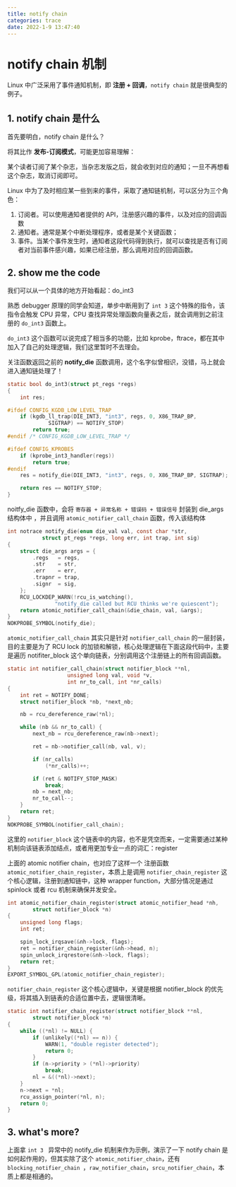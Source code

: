```yaml
---
title: notify chain
categories: trace
date: 2022-1-9 13:47:40
---
```




# notify chain 机制



Linux 中广泛采用了事件通知机制，即 **注册 + 回调**，`notify chain` 就是很典型的例子。



## 1. notify chain 是什么

首先要明白，notify chain 是什么？

将其比作 **发布-订阅模式**，可能更加容易理解：

某个读者订阅了某个杂志，当杂志发版之后，就会收到对应的通知；一旦不再想看这个杂志，取消订阅即可。



Linux 中为了及时相应某一些到来的事件，采取了通知链机制，可以区分为三个角色：

1. 订阅者。可以使用通知者提供的 API，注册感兴趣的事件，以及对应的回调函数
2. 通知者。通常是某个中断处理程序，或者是某个关键函数；
3. 事件。当某个事件发生时，通知者这段代码得到执行，就可以查找是否有订阅者对当前事件感兴趣，如果已经注册，那么调用对应的回调函数。





## 2. show me the code 



我们可以从一个具体的地方开始看起：do_int3

熟悉 debugger 原理的同学会知道，单步中断用到了 `int 3` 这个特殊的指令，该指令会触发 CPU 异常，CPU 查找异常处理函数向量表之后，就会调用到之前注册的  `do_int3` 函数上。

`do_int3`  这个函数可以说完成了相当多的功能，比如 kprobe，ftrace，都在其中加入了自己的处理逻辑，我们这里暂时不去理会。

关注函数返回之前的  **notify_die** 函数调用，这个名字似曾相识，没错，马上就会进入通知链处理了！

```c
static bool do_int3(struct pt_regs *regs)
{
	int res;

#ifdef CONFIG_KGDB_LOW_LEVEL_TRAP
	if (kgdb_ll_trap(DIE_INT3, "int3", regs, 0, X86_TRAP_BP,
			 SIGTRAP) == NOTIFY_STOP)
		return true;
#endif /* CONFIG_KGDB_LOW_LEVEL_TRAP */

#ifdef CONFIG_KPROBES
	if (kprobe_int3_handler(regs))
		return true;
#endif
	res = notify_die(DIE_INT3, "int3", regs, 0, X86_TRAP_BP, SIGTRAP);

	return res == NOTIFY_STOP;
}
```



noitfy_die 函数中，会将 `寄存器 + 异常名称 + 错误码 + 错误信号` 封装到 die_args 结构体中 ，并且调用 `atomic_notifier_call_chain` 函数，传入该结构体

```c
int notrace notify_die(enum die_val val, const char *str,
	       struct pt_regs *regs, long err, int trap, int sig)
{
	struct die_args args = {
		.regs	= regs,
		.str	= str,
		.err	= err,
		.trapnr	= trap,
		.signr	= sig,
	};
	RCU_LOCKDEP_WARN(!rcu_is_watching(),
			   "notify_die called but RCU thinks we're quiescent");
	return atomic_notifier_call_chain(&die_chain, val, &args);
}
NOKPROBE_SYMBOL(notify_die);
```



`atomic_notifier_call_chain` 其实只是针对  `notifier_call_chain` 的一层封装，目的主要是为了 RCU lock 的加锁和解锁，核心处理逻辑在下面这段代码中，主要是遍历 notifiter_block 这个单向链表，分别调用这个注册链上的所有回调函数。

```c
static int notifier_call_chain(struct notifier_block **nl,
			       unsigned long val, void *v,
			       int nr_to_call, int *nr_calls)
{
	int ret = NOTIFY_DONE;	
	struct notifier_block *nb, *next_nb;

	nb = rcu_dereference_raw(*nl);

	while (nb && nr_to_call) {
		next_nb = rcu_dereference_raw(nb->next);

		ret = nb->notifier_call(nb, val, v);

		if (nr_calls)
			(*nr_calls)++;

		if (ret & NOTIFY_STOP_MASK)
			break;
		nb = next_nb;
		nr_to_call--;
	}
	return ret;
}
NOKPROBE_SYMBOL(notifier_call_chain);

```



这里的 `notifier_block` 这个链表中的内容，也不是凭空而来，一定需要通过某种机制向该链表添加结点，或者用更加专业一点的词汇：register



上面的 atomic notifier chain，也对应了这样一个 注册函数 `atomic_notifier_chain_register`，本质上是调用 `notifier_chain_register` 这个核心逻辑，注册到通知链中，这种 wrapper function，大部分情况是通过 spinlock 或者 rcu 机制来确保并发安全。

```c
int atomic_notifier_chain_register(struct atomic_notifier_head *nh,
		struct notifier_block *n)
{
	unsigned long flags;
	int ret;

	spin_lock_irqsave(&nh->lock, flags);
	ret = notifier_chain_register(&nh->head, n);
	spin_unlock_irqrestore(&nh->lock, flags);
	return ret;
}
EXPORT_SYMBOL_GPL(atomic_notifier_chain_register);
```



`notifier_chain_register` 这个核心逻辑中，关键是根据 notifier_block 的优先级，将其插入到链表的合适位置中去，逻辑很清晰。

```c
static int notifier_chain_register(struct notifier_block **nl,
		struct notifier_block *n)
{
	while ((*nl) != NULL) {
		if (unlikely((*nl) == n)) {
			WARN(1, "double register detected");
			return 0;
		}
		if (n->priority > (*nl)->priority)
			break;
		nl = &((*nl)->next);
	}
	n->next = *nl;
	rcu_assign_pointer(*nl, n);
	return 0;
}
```





## 3. what's more?



上面拿 ` int 3  ` 异常中的 notify_die 机制来作为示例，演示了一下 notify chain 是如何起作用的，但其实除了这个 `atomic_notifier_chain`，还有 `blocking_notifier_chain `，`raw_notifier_chain`，`srcu_notifier_chain`，本质上都是相通的。

